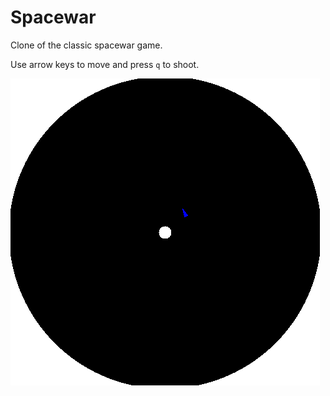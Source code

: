 # Spacewar

Clone of the classic spacewar game.

Use arrow keys to move and press `q` to shoot.

![Game Screenshot](./res/spacewar2.gif?raw=true "Game Screenshot")
